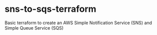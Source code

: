 # sns-to-sqs-terraform
Basic terraform to create an AWS Simple Notification Service (SNS) and Simple Queue Service (SQS)
